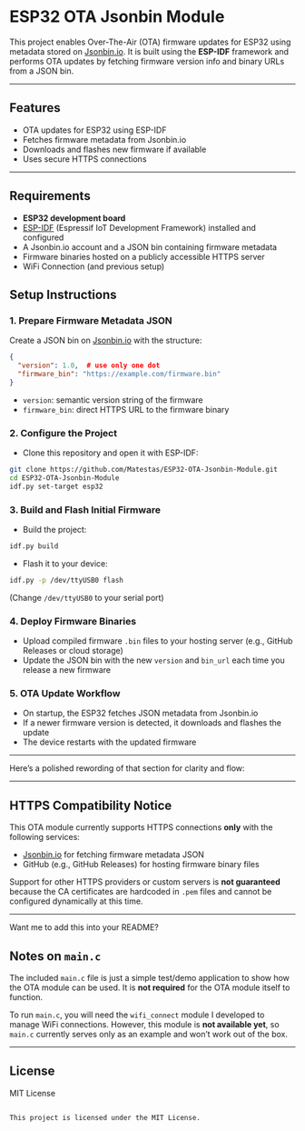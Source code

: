 # ESP32 OTA Jsonbin Module

This project enables Over-The-Air (OTA) firmware updates for ESP32 using metadata stored on [Jsonbin.io](https://jsonbin.io/). It is built using the **ESP-IDF** framework and performs OTA updates by fetching firmware version info and binary URLs from a JSON bin.

---

## Features

- OTA updates for ESP32 using ESP-IDF  
- Fetches firmware metadata from Jsonbin.io  
- Downloads and flashes new firmware if available  
- Uses secure HTTPS connections  

---

## Requirements

- **ESP32 development board**  
- [ESP-IDF](https://docs.espressif.com/projects/esp-idf/en/latest/esp32/get-started/) (Espressif IoT Development Framework) installed and configured  
- A Jsonbin.io account and a JSON bin containing firmware metadata  
- Firmware binaries hosted on a publicly accessible HTTPS server  
- WiFi Connection (and previous setup)

## Setup Instructions

### 1. Prepare Firmware Metadata JSON

Create a JSON bin on [Jsonbin.io](https://jsonbin.io/) with the structure:

```json
{
  "version": 1.0,  # use only one dot
  "firmware_bin": "https://example.com/firmware.bin"
}
````

* `version`: semantic version string of the firmware
* `firmware_bin`: direct HTTPS URL to the firmware binary

### 2. Configure the Project

* Clone this repository and open it with ESP-IDF:

```bash
git clone https://github.com/Matestas/ESP32-OTA-Jsonbin-Module.git
cd ESP32-OTA-Jsonbin-Module
idf.py set-target esp32
```

### 3. Build and Flash Initial Firmware

* Build the project:

```bash
idf.py build
```

* Flash it to your device:

```bash
idf.py -p /dev/ttyUSB0 flash
```

(Change `/dev/ttyUSB0` to your serial port)

### 4. Deploy Firmware Binaries

* Upload compiled firmware `.bin` files to your hosting server (e.g., GitHub Releases or cloud storage)
* Update the JSON bin with the new `version` and `bin_url` each time you release a new firmware

### 5. OTA Update Workflow

* On startup, the ESP32 fetches JSON metadata from Jsonbin.io
* If a newer firmware version is detected, it downloads and flashes the update
* The device restarts with the updated firmware

---
Here’s a polished rewording of that section for clarity and flow:

---

## HTTPS Compatibility Notice

This OTA module currently supports HTTPS connections **only** with the following services:

* [Jsonbin.io](https://jsonbin.io/) for fetching firmware metadata JSON
* GitHub (e.g., GitHub Releases) for hosting firmware binary files

Support for other HTTPS providers or custom servers is **not guaranteed** because the CA certificates are hardcoded in `.pem` files and cannot be configured dynamically at this time. 

---

Want me to add this into your README?

## Notes on `main.c`

The included `main.c` file is just a simple test/demo application to show how the OTA module can be used. It is **not required** for the OTA module itself to function.

To run `main.c`, you will need the `wifi_connect` module I developed to manage WiFi connections. However, this module is **not available yet**, so `main.c` currently serves only as an example and won’t work out of the box.

---

## License

MIT License

```

This project is licensed under the MIT License.
```
